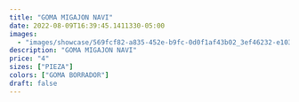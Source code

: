 ```yaml
---
title: "GOMA MIGAJON NAVI"
date: 2022-08-09T16:39:45.1411330-05:00
images:
  - "images/showcase/569fcf82-a835-452e-b9fc-0d0f1af43b02_3ef46232-e103-47e2-abc9-d910335178ca.webp"
description: "GOMA MIGAJON NAVI"
price: "4"
sizes: ["PIEZA"]
colors: ["GOMA BORRADOR"]
draft: false
---
```

